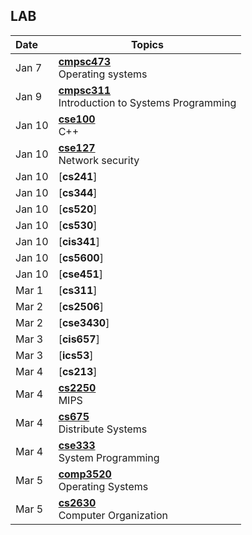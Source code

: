 ## LAB
**Date**   | <center>**Topics**</center>
:----------|:--------------------------------
Jan  7     | [**cmpsc473**](https://sites.psu.edu/timothyz/cmpsc-473-operating-systems/) <br/> Operating systems
Jan  9     | [**cmpsc311**](http://www.cse.psu.edu/~deh25/cmpsc311/sp13/Syllabus.html) <br/> Introduction to Systems Programming
Jan  10    | [**cse100**](https://sites.google.com/eng.ucsd.edu/100/assignments-labs-and-schedule/week-4) <br/> C++
Jan  10    | [**cse127**](https://cseweb.ucsd.edu/~dstefan/cse127-winter20/pa/pa6/) <br/> Network security
Jan  10    | [**cs241**]<br/> 
Jan  10    | [**cs344**] <br/> 
Jan  10    | [**cs520**] <br/> 
Jan  10    | [**cs530**] <br/> 
Jan  10    | [**cis341**] <br/> 
Jan  10    | [**cs5600**] <br/> 
Jan  10    | [**cse451**] <br/> 
Mar  1     | [**cs311**] <br/> 
Mar  2     | [**cs2506**] <br/> 
Mar  2     | [**cse3430**] <br/> 
Mar  3     | [**cis657**] <br/> 
Mar  3     | [**ics53**] <br/> 
Mar  4     | [**cs213**] <br/> 
Mar  4     | [**cs2250**](https://tddg.github.io/cs675-spring20/schedule.html) <br/>  MIPS
Mar  4     | [**cs675**](https://tddg.github.io/cs675-spring20/schedule.html) <br/> Distribute Systems
Mar  4     | [**cse333**](https://courses.cs.washington.edu/courses/cse333/19su/) <br/> System Programming
Mar  5     | [**comp3520**](https://cusp.sydney.edu.au/students/view-unit-page/alpha/COMP3520) <br/> Operating Systems
Mar  5     | [**cs2630**](http://homepage.cs.uiowa.edu/~bdmyers/cs2630_su17/) <br/> Computer Organization